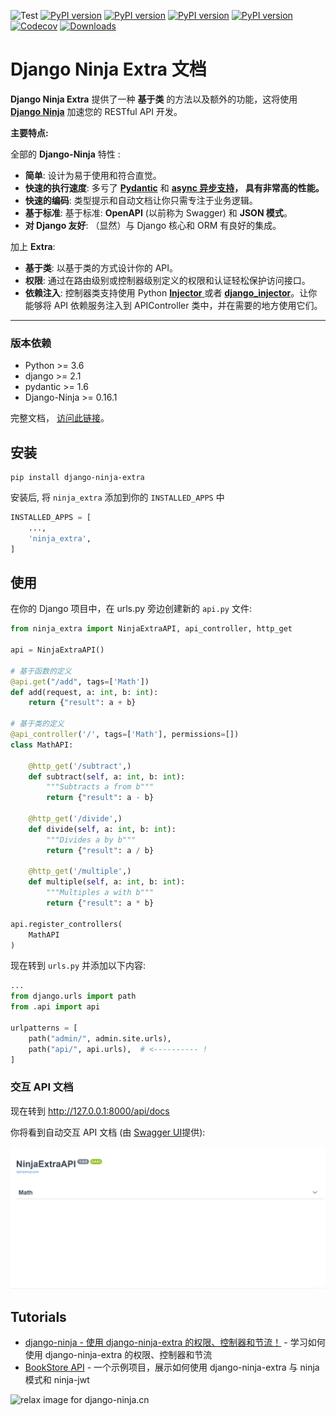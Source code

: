 ![Test](https://github.com/eadwinCode/django-ninja-extra/workflows/Test/badge.svg)
[![PyPI version](https://badge.fury.io/py/django-ninja-extra.svg)](https://badge.fury.io/py/django-ninja-extra)
[![PyPI version](https://img.shields.io/pypi/v/django-ninja-extra.svg)](https://pypi.python.org/pypi/django-ninja-extra)
[![PyPI version](https://img.shields.io/pypi/pyversions/django-ninja-extra.svg)](https://pypi.python.org/pypi/django-ninja-extra)
[![PyPI version](https://img.shields.io/pypi/djversions/django-ninja-extra.svg)](https://pypi.python.org/pypi/django-ninja-extra)
[![Codecov](https://img.shields.io/codecov/c/gh/eadwinCode/django-ninja-extra)](https://codecov.io/gh/eadwinCode/django-ninja-extra)
[![Downloads](https://pepy.tech/badge/django-ninja-extra)](https://pepy.tech/project/django-ninja-extra)

# Django Ninja Extra 文档

**Django Ninja Extra** 提供了一种 **基于类** 的方法以及额外的功能，这将使用 [**Django Ninja**](https://django-ninja.cn) 加速您的 RESTful API 开发。

**主要特点:**

全部的 **Django-Ninja** 特性 :

- **简单**: 设计为易于使用和符合直觉。
- **快速的执行速度**: 多亏了 **<a href="https://pydantic.com.cn" target="_blank">Pydantic</a>** 和 **<a href="/async-support/">async 异步支持</a>， 具有非常高的性能。**
- **快速的编码**: 类型提示和自动文档让你只需专注于业务逻辑。
- **基于标准**: 基于标准: **OpenAPI** (以前称为 Swagger) 和 **JSON 模式**。
- **对 Django 友好**: （显然）与 Django 核心和 ORM 有良好的集成。

加上 **Extra**:

- **基于类**: 以基于类的方式设计你的 API。
- **权限**: 通过在路由级别或控制器级别定义的权限和认证轻松保护访问接口。
- **依赖注入**: 控制器类支持使用 Python [**Injector** ](https://injector.readthedocs.io/en/latest/) 或者 [**django_injector**](https://github.com/blubber/django_injector)。让你能够将 API 依赖服务注入到 APIController 类中，并在需要的地方使用它们。

---

### 版本依赖
- Python >= 3.6
- django >= 2.1 
- pydantic >= 1.6 
- Django-Ninja >= 0.16.1


完整文档， [访问此链接](https://django-ninja.cn/django-ninja-extra/)。

## 安装

```
pip install django-ninja-extra
```
安装后, 将 `ninja_extra` 添加到你的 `INSTALLED_APPS` 中

```Python 
INSTALLED_APPS = [
    ...,
    'ninja_extra',
]
```

## 使用

在你的 Django 项目中，在 urls.py 旁边创建新的 `api.py` 文件:

```Python
from ninja_extra import NinjaExtraAPI, api_controller, http_get

api = NinjaExtraAPI()

# 基于函数的定义
@api.get("/add", tags=['Math'])
def add(request, a: int, b: int):
    return {"result": a + b}

# 基于类的定义
@api_controller('/', tags=['Math'], permissions=[])
class MathAPI:

    @http_get('/subtract',)
    def subtract(self, a: int, b: int):
        """Subtracts a from b"""
        return {"result": a - b}

    @http_get('/divide',)
    def divide(self, a: int, b: int):
        """Divides a by b"""
        return {"result": a / b}
    
    @http_get('/multiple',)
    def multiple(self, a: int, b: int):
        """Multiples a with b"""
        return {"result": a * b}
    
api.register_controllers(
    MathAPI
)
```

现在转到 `urls.py` 并添加以下内容:

```Python
...
from django.urls import path
from .api import api

urlpatterns = [
    path("admin/", admin.site.urls),
    path("api/", api.urls),  # <---------- !
]
```

### 交互 API 文档

现在转到 <a href="http://127.0.0.1:8000/api/docs" target="_blank">http://127.0.0.1:8000/api/docs</a>

你将看到自动交互 API 文档 (由 <a href="https://github.com/swagger-api/swagger-ui" target="_blank">Swagger UI</a>提供):

![Swagger UI](images/ui_swagger_preview_readme.gif)

## Tutorials
- [django-ninja - 使用 django-ninja-extra 的权限、控制器和节流！](https://www.youtube.com/watch?v=yQqig-c2dd4) -  学习如何使用 django-ninja-extra 的权限、控制器和节流
- [BookStore API](https://github.com/eadwinCode/bookstoreapi) - 一个示例项目，展示如何使用 django-ninja-extra 与 ninja 模式和 ninja-jwt

<img style="object-fit: cover; object-position: 50% 50%;" alt="relax image for django-ninja.cn" loading="lazy" fetchpriority="auto" aria-hidden="true" draggable="false" src="https://picsum.photos/825/47.jpg">

